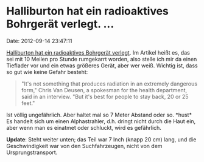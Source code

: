 Halliburton hat ein radioaktives Bohrgerät verlegt. \...
========================================================

Date: 2012-09-14 23:47:11

[Halliburton hat ein radioaktives Bohrgerät
verlegt](http://www.bloomberg.com/news/2012-09-13/halliburton-hunting-for-missing-radioactive-probe-in-west-texas.html).
Im Artikel heißt es, das sei mit 10 Meilen pro Stunde rumgekarrt worden,
also stelle ich mir da einen Tieflader vor und ein etwas größeres Gerät,
aber wer weiß. Wichtig ist, dass so gut wie keine Gefahr besteht:

> "It's not something that produces radiation in an extremely dangerous
> form," Chris Van Deusen, a spokesman for the health department, said
> in an interview. "But it's best for people to stay back, 20 or 25
> feet."

Ist völlig ungefährlich. Aber haltet mal so 7 Meter Abstand oder so.
\*hust\* Es handelt sich um einen Alphastrahler, d.h. dringt nicht durch
die Haut ein, aber wenn man es einatmet oder schluckt, wird es
gefährlich.

**Update**: Steht weiter unten; das Teil war 7 Inch (knapp 20 cm) lang,
und die Geschwindigkeit war von den Suchfahrzeugen, nicht von dem
Ursprungstransport.
